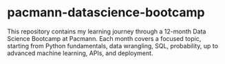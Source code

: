 # pacmann-datascience-bootcamp
This repository contains my learning journey through a 12-month Data Science Bootcamp at Pacmann. Each month covers a focused topic, starting from Python fundamentals, data wrangling, SQL, probability, up to advanced machine learning, APIs, and deployment.
